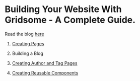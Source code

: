 # Building Your Website With Gridsome - A Complete Guide.

Read the blog [here](https://stuffwelearned.com/blog/building-your-website-with-gridsome-a-complete-guide/)

1) [Creating Pages](https://github.com/ShahrukhAhmed89/gridsome-tutorial/tree/Gridsome-Pages)

2) Building a Blog

3) [Creating Author and Tag Pages](https://github.com/ShahrukhAhmed89/gridsome-tutorial/tree/Creating-Author-and-Tag-Pages)

4) [Creating Reusable Components](https://github.com/ShahrukhAhmed89/gridsome-tutorial/tree/Creating-Reusable-Components)
